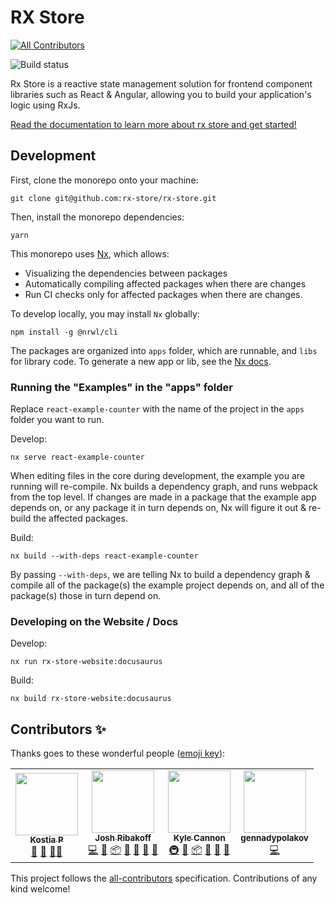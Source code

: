 # RX Store

<!-- ALL-CONTRIBUTORS-BADGE:START - Do not remove or modify this section -->

[![All Contributors](https://img.shields.io/badge/all_contributors-4-orange.svg?style=flat-square)](#contributors-)

<!-- ALL-CONTRIBUTORS-BADGE:END -->

![Build status](https://github.com/rx-store/rx-store/workflows/build/badge.svg)

Rx Store is a reactive state management solution for frontend component libraries such as React & Angular, allowing you to build your application's logic using RxJs.

[Read the documentation to learn more about rx store and get started!](https://rx-store.github.io/rx-store/)

## Development

First, clone the monorepo onto your machine:

```
git clone git@github.com:rx-store/rx-store.git
```

Then, install the monorepo dependencies:

```
yarn
```

This monorepo uses [Nx](https://nx.dev/react), which allows:

- Visualizing the dependencies between packages
- Automatically compiling affected packages when there are changes
- Run CI checks only for affected packages when there are changes.

To develop locally, you may install `Nx` globally:

```
npm install -g @nrwl/cli
```

The packages are organized into `apps` folder, which are runnable, and `libs` for library code. To generate a new app or lib, see the [Nx docs](https://nx.dev/react/cli/generate).

### Running the "Examples" in the "apps" folder

Replace `react-example-counter` with the name of the project in the `apps` folder you want to run.

Develop:

```
nx serve react-example-counter
```

When editing files in the core during development, the example you are running will re-compile. Nx builds a dependency graph, and runs webpack from the top level. If changes are made in a package that the example app depends on, or any package it in turn depends on, Nx will figure it out & re-build the affected packages.

Build:

```
nx build --with-deps react-example-counter
```

By passing `--with-deps`, we are telling Nx to build a dependency graph & compile all of the package(s) the example project depends on, and all of the package(s) those in turn depend on.

### Developing on the Website / Docs

Develop:

```
nx run rx-store-website:docusaurus
```

Build:

```
nx build rx-store-website:docusaurus
```

## Contributors ✨

Thanks goes to these wonderful people ([emoji key](https://allcontributors.org/docs/en/emoji-key)):

<!-- ALL-CONTRIBUTORS-LIST:START - Do not remove or modify this section -->
<!-- prettier-ignore-start -->
<!-- markdownlint-disable -->
<table>
  <tr>
    <td align="center"><a href="https://github.com/kosich"><img src="https://avatars3.githubusercontent.com/u/3994718?v=4?s=100" width="100px;" alt=""/><br /><sub><b>Kostia P</b></sub></a><br /><a href="https://github.com/rx-store/rx-store/commits?author=kosich" title="Documentation">📖</a> <a href="https://github.com/rx-store/rx-store/pulls?q=is%3Apr+reviewed-by%3Akosich" title="Reviewed Pull Requests">👀</a> <a href="#mentoring-kosich" title="Mentoring">🧑‍🏫</a></td>
    <td align="center"><a href="https://github.com/joshribakoff"><img src="https://avatars0.githubusercontent.com/u/4021306?v=4?s=100" width="100px;" alt=""/><br /><sub><b>Josh Ribakoff</b></sub></a><br /><a href="https://github.com/rx-store/rx-store/commits?author=joshribakoff" title="Code">💻</a> <a href="#maintenance-joshribakoff" title="Maintenance">🚧</a> <a href="#platform-joshribakoff" title="Packaging/porting to new platform">📦</a> <a href="#projectManagement-joshribakoff" title="Project Management">📆</a> <a href="https://github.com/rx-store/rx-store/pulls?q=is%3Apr+reviewed-by%3Ajoshribakoff" title="Reviewed Pull Requests">👀</a> <a href="#ideas-joshribakoff" title="Ideas, Planning, & Feedback">🤔</a> <a href="https://github.com/rx-store/rx-store/commits?author=joshribakoff" title="Documentation">📖</a></td>
    <td align="center"><a href="https://github.com/kylecannon"><img src="https://avatars2.githubusercontent.com/u/867978?v=4?s=100" width="100px;" alt=""/><br /><sub><b>Kyle Cannon</b></sub></a><br /><a href="#infra-kylecannon" title="Infrastructure (Hosting, Build-Tools, etc)">🚇</a> <a href="#maintenance-kylecannon" title="Maintenance">🚧</a> <a href="#platform-kylecannon" title="Packaging/porting to new platform">📦</a> <a href="#projectManagement-kylecannon" title="Project Management">📆</a> <a href="https://github.com/rx-store/rx-store/pulls?q=is%3Apr+reviewed-by%3Akylecannon" title="Reviewed Pull Requests">👀</a> <a href="#ideas-kylecannon" title="Ideas, Planning, & Feedback">🤔</a></td>
    <td align="center"><a href="https://github.com/gennadypolakov"><img src="https://avatars3.githubusercontent.com/u/67854099?v=4?s=100" width="100px;" alt=""/><br /><sub><b>gennadypolakov</b></sub></a><br /><a href="https://github.com/rx-store/rx-store/commits?author=gennadypolakov" title="Code">💻</a></td>
  </tr>
</table>

<!-- markdownlint-restore -->
<!-- prettier-ignore-end -->

<!-- ALL-CONTRIBUTORS-LIST:END -->

This project follows the [all-contributors](https://github.com/all-contributors/all-contributors) specification. Contributions of any kind welcome!

